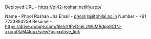 Deployed URL - https://pi42-roshan.netlify.app/

Name - Phool Roshan Jha
Email - phoolrj@iitbhilai.ac.in
Number - +91 7733884259
Resume - https://drive.google.com/file/d/1PyDceLzWuMRdqp9CfN-xxcmt3aM4Ioux/view?usp=drive_link
